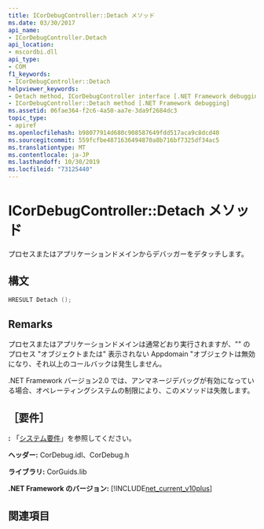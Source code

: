 ```yaml
---
title: ICorDebugController::Detach メソッド
ms.date: 03/30/2017
api_name:
- ICorDebugController.Detach
api_location:
- mscordbi.dll
api_type:
- COM
f1_keywords:
- ICorDebugController::Detach
helpviewer_keywords:
- Detach method, ICorDebugController interface [.NET Framework debugging]
- ICorDebugController::Detach method [.NET Framework debugging]
ms.assetid: 06fae364-f2c6-4a50-aa7e-3da9f2684dc3
topic_type:
- apiref
ms.openlocfilehash: b98077914d680c908587649fdd517aca9c8dcd40
ms.sourcegitcommit: 559fcfbe4871636494870a8b716bf7325df34ac5
ms.translationtype: MT
ms.contentlocale: ja-JP
ms.lasthandoff: 10/30/2019
ms.locfileid: "73125440"
---
```

# <a name="icordebugcontrollerdetach-method"></a>ICorDebugController::Detach メソッド
プロセスまたはアプリケーションドメインからデバッガーをデタッチします。  
  
## <a name="syntax"></a>構文  
  
```cpp  
HRESULT Detach ();  
```  
  
## <a name="remarks"></a>Remarks  
 プロセスまたはアプリケーションドメインは通常どおり実行されますが、"" のプロセス "オブジェクトまたは" 表示されない Appdomain "オブジェクトは無効になり、それ以上のコールバックは発生しません。  
  
 .NET Framework バージョン2.0 では、アンマネージデバッグが有効になっている場合、オペレーティングシステムの制限により、このメソッドは失敗します。  
  
## <a name="requirements"></a>［要件］  
 **:** 「[システム要件](../../../../docs/framework/get-started/system-requirements.md)」を参照してください。  
  
 **ヘッダー:** CorDebug.idl、CorDebug.h  
  
 **ライブラリ:** CorGuids.lib  
  
 **.NET Framework のバージョン:** [!INCLUDE[net_current_v10plus](../../../../includes/net-current-v10plus-md.md)]  
  
## <a name="see-also"></a>関連項目

